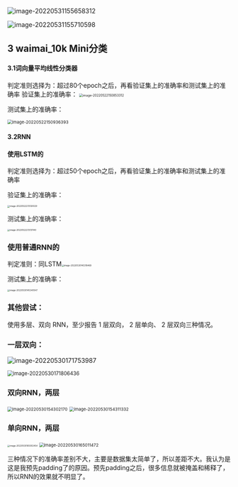 

![image-20220531155658312](C:\Users\hutter_sadan\AppData\Roaming\Typora\typora-user-images\image-20220531155658312.png)

![image-20220531155710598](C:\Users\hutter_sadan\AppData\Roaming\Typora\typora-user-images\image-20220531155710598.png)

## 3 waimai_10k Mini分类

#### 3.1词向量平均线性分类器
判定准则选择为：超过80个epoch之后，再看验证集上的准确率和测试集上的准确率
验证集上的准确率：
<img src="C:\Users\hutter_sadan\AppData\Roaming\Typora\typora-user-images\image-20220522150853312.png" alt="image-20220522150853312" style="zoom: 50%;" />

测试集上的准确率：

<img src="C:\Users\hutter_sadan\AppData\Roaming\Typora\typora-user-images\image-20220522150936393.png" alt="image-20220522150936393" style="zoom: 67%;" />



#### 3.2RNN

#### 使用LSTM的

判定准则选择为：超过50个epoch之后，再看验证集上的准确率和测试集上的准确率

验证集上的准确率：

<img src="C:\Users\hutter_sadan\AppData\Roaming\Typora\typora-user-images\image-20220522213120029.png" alt="image-20220522213120029" style="zoom:33%;" />

测试集上的准确率：

<img src="C:\Users\hutter_sadan\AppData\Roaming\Typora\typora-user-images\image-20220522213131140.png" alt="image-20220522213131140" style="zoom:33%;" />

### 使用普通RNN的

判定准则：同LSTM<img src="C:\Users\hutter_sadan\AppData\Roaming\Typora\typora-user-images\image-20220530145318469.png" alt="image-20220530145318469" style="zoom:33%;" />

测试集上的准确率：

<img src="C:\Users\hutter_sadan\AppData\Roaming\Typora\typora-user-images\image-20220530145340547.png" alt="image-20220530145340547" style="zoom:33%;" />



### 其他尝试：

使用多层、双向 RNN，至少报告 1 层双向， 2 层单向、 2 层双向三种情况。  



### 一层双向：

![image-20220530171753987](C:\Users\hutter_sadan\AppData\Roaming\Typora\typora-user-images\image-20220530171753987.png)

<img src="C:\Users\hutter_sadan\AppData\Roaming\Typora\typora-user-images\image-20220530171806436.png" alt="image-20220530171806436" style="zoom: 80%;" />



### 双向RNN，两层

<img src="C:\Users\hutter_sadan\AppData\Roaming\Typora\typora-user-images\image-20220530154302170.png" alt="image-20220530154302170" style="zoom: 67%;" />

<img src="C:\Users\hutter_sadan\AppData\Roaming\Typora\typora-user-images\image-20220530154311332.png" alt="image-20220530154311332" style="zoom: 67%;" />



### 单向RNN，两层

<img src="C:\Users\hutter_sadan\AppData\Roaming\Typora\typora-user-images\image-20220530165002454.png" alt="image-20220530165002454" style="zoom:33%;" />

<img src="C:\Users\hutter_sadan\AppData\Roaming\Typora\typora-user-images\image-20220530165011472.png" alt="image-20220530165011472" style="zoom: 67%;" />

三种情况下的准确率差别不大，主要是数据集太简单了，所以差距不大。我认为是这是我预先padding了的原因。预先padding之后，很多信息就被掩盖和稀释了，所以RNN的效果就不明显了。
